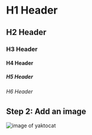 # H1 Header
## H2 Header
### H3 Header
#### H4 Header
##### H5 Header
###### H6 Header

## Step 2: Add an image
![image of yaktocat](https://octodex.github.com/images/yaktocat.png)
